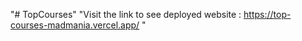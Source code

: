 "# TopCourses" 
"Visit the link to see deployed website : https://top-courses-madmania.vercel.app/ "
